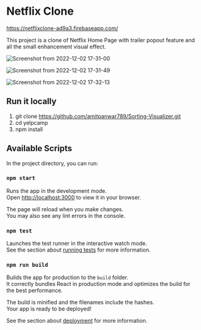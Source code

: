 # Netflix Clone

https://netflixclone-ad9a3.firebaseapp.com/

This project is a clone of Netflix Home Page with trailer popout feature and all the small enhancement visual effect.

![Screenshot from 2022-12-02 17-31-00](https://user-images.githubusercontent.com/64302444/205289814-a2271de8-2c18-46c7-97d8-0a46169ece6f.png)



![Screenshot from 2022-12-02 17-31-49](https://user-images.githubusercontent.com/64302444/205289886-219fd4c1-992e-4fcd-b1c6-2a1b6e9d4d06.png) 



![Screenshot from 2022-12-02 17-32-13](https://user-images.githubusercontent.com/64302444/205289903-1b7df7cc-f806-4ee9-930c-38b342e07a31.png)



## Run it locally
1. git clone https://github.com/amitpanwar789/Sorting-Visualizer.git
2. cd yelpcamp
3. npm install

## Available Scripts

In the project directory, you can run:

### `npm start`

Runs the app in the development mode.\
Open [http://localhost:3000](http://localhost:3000) to view it in your browser.

The page will reload when you make changes.\
You may also see any lint errors in the console.

### `npm test`

Launches the test runner in the interactive watch mode.\
See the section about [running tests](https://facebook.github.io/create-react-app/docs/running-tests) for more information.

### `npm run build`

Builds the app for production to the `build` folder.\
It correctly bundles React in production mode and optimizes the build for the best performance.

The build is minified and the filenames include the hashes.\
Your app is ready to be deployed!

See the section about [deployment](https://facebook.github.io/create-react-app/docs/deployment) for more information.

